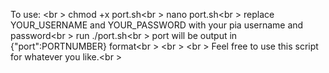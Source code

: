 To use:
<br \>
chmod +x port.sh<br \>
nano port.sh<br \>
replace YOUR_USERNAME and YOUR_PASSWORD with your pia username and password<br \>
run ./port.sh<br \>
port will be output in {"port":PORTNUMBER} format<br \>
<br \>
<br \>
Feel free to use this script for whatever you like.<br \>
